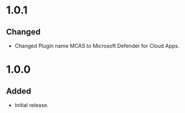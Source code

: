 # 1.0.1
## Changed
- Changed Plugin name MCAS to Microsoft Defender for Cloud Apps.

# 1.0.0
## Added
- Initial release.

